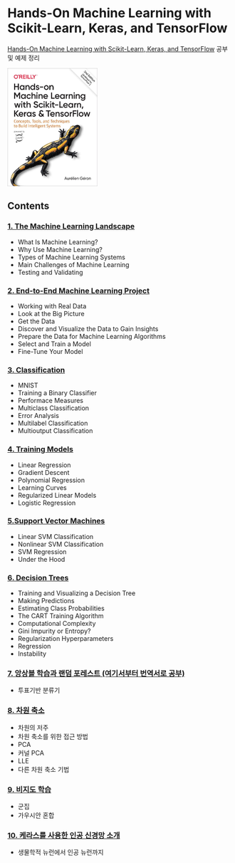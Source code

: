 # Hands-On Machine Learning with Scikit-Learn, Keras, and TensorFlow

[Hands-On Machine Learning with Scikit-Learn, Keras, and TensorFlow](https://www.oreilly.com/library/view/hands-on-machine-learning/9781492032632/) 공부 및 예제 정리

<img src="./hands_on_machine_learning_2nd.jpeg" alt="book_img" width="40%"/>

## Contents

### [1. The Machine Learning Landscape](./ch1)
- What Is Machine Learning?
- Why Use Machine Learning?
- Types of Machine Learning Systems
- Main Challenges of Machine Learning
- Testing and Validating

### [2. End-to-End Machine Learning Project](./ch2)
- Working with Real Data
- Look at the Big Picture
- Get the Data
- Discover and Visualize the Data to Gain Insights
- Prepare the Data for Machine Learning Algorithms
- Select and Train a Model
- Fine-Tune Your Model

### [3. Classification](./ch3)
- MNIST
- Training a Binary Classifier
- Performace Measures
- Multiclass Classification
- Error Analysis
- Multilabel Classification
- Multioutput Classification

### [4. Training Models](./ch4)
- Linear Regression
- Gradient Descent
- Polynomial Regression
- Learning Curves
- Regularized Linear Models
- Logistic Regression

### [5.Support Vector Machines](./ch5)
- Linear SVM Classification
- Nonlinear SVM Classification
- SVM Regression
- Under the Hood

### [6. Decision Trees](./ch6)
- Training and Visualizing a Decision Tree
- Making Predictions
- Estimating Class Probabilities
- The CART Training Algorithm
- Computational Complexity
- Gini Impurity or Entropy?
- Regularization Hyperparameters
- Regression
- Instability

### [7. 앙상블 학습과 랜덤 포레스트 (여기서부터 번역서로 공부)](./ch7)
- 투표기반 분류기

### [8. 차원 축소](./ch8)
- 차원의 저주
- 차원 축소를 위한 접근 방법
- PCA
- 커널 PCA
- LLE
- 다른 차원 축소 기법

### [9. 비지도 학습](./ch9)
- 군집
- 가우시안 혼합

### [10. 케라스를 사용한 인공 신경망 소개](./ch10)
- 생물학적 뉴런에서 인공 뉴런까지